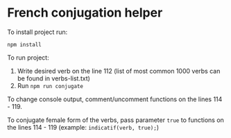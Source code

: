 # French conjugation helper

To install project run: 

`npm install`

To run project: 

1. Write desired verb on the line 112 (list of most common 1000 verbs can be found in verbs-list.txt)
2. Run `npm run conjugate`

To change console output, comment/uncomment functions on the lines 114 - 119. 

To conjugate female form of the verbs, pass parameter `true` to functions on the lines 114 - 119 (example: `indicatif(verb, true);`)

